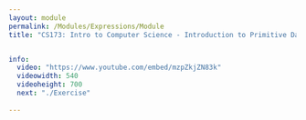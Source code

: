 ```yaml
---
layout: module
permalink: /Modules/Expressions/Module
title: "CS173: Intro to Computer Science - Introduction to Primitive Data Types and Expressions"


info:
  video: "https://www.youtube.com/embed/mzpZkjZN83k"
  videowidth: 540
  videoheight: 700
  next: "./Exercise"
  
---
```

